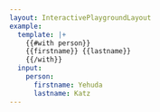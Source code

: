 ```yaml
---
layout: InteractivePlaygroundLayout
example:
  template: |+
    {{#with person}}
    {{firstname}} {{lastname}}
    {{/with}}
  input:
    person:
      firstname: Yehuda
      lastname: Katz
---
```

